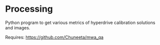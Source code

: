 # Processing

Python program to get various metrics of hyperdrive calibration solutions and images.

Requires: https://github.com/Chuneeta/mwa_qa

